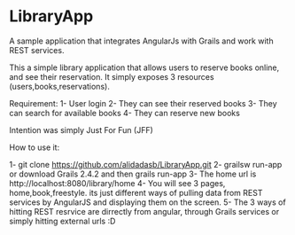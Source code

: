 LibraryApp
==========

A sample application that integrates AngularJs with Grails and work with REST services.

This a simple library application that allows users to reserve books online, and see their reservation. It simply exposes 3 resources (users,books,reservations). 

Requirement:
1- User login
2- They can see their reserved books
3- They can search for available books
4- They can reserve new books

Intention was simply Just For Fun (JFF)

How to use it: 

1- git clone https://github.com/alidadasb/LibraryApp.git
2- grailsw run-app  or download Grails 2.4.2 and then grails run-app
3- The home url is http://localhost:8080/library/home
4- You will see 3 pages, home,book,freestyle. its just different ways of pulling data from REST services by AngularJS and displaying them on the screen. 
5- The 3 ways of hitting REST resrvice are dirrectly from angular, through Grails services or simply hitting external urls :D 

